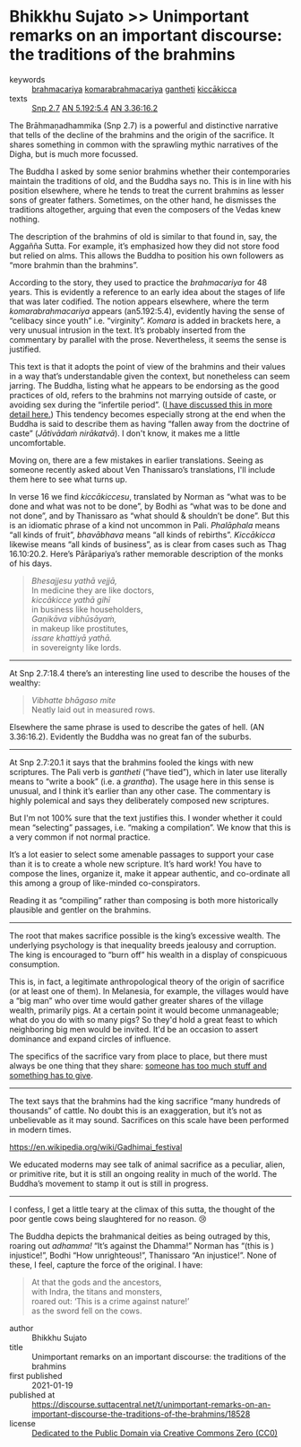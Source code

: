 # Bhikkhu Sujato >> Unimportant remarks on an important discourse: the traditions of the brahmins

<dl class='metadata'>
<dt id='keywords'>keywords</dt>
	<dd property='dc:subject'>
		<a target='_blank' rel='noopener' href='https://suttacentral.net/define/brahmacariya'>brahmacariya</a>
		<a target='_blank' rel='noopener' href='https://suttacentral.net/define/komarabrahmacariya'>komarabrahmacariya</a>
		<a target='_blank' rel='noopener' href='https://suttacentral.net/define/gantheti'>gantheti</a>
		<a target='_blank' rel='noopener' href='https://suttacentral.net/define/kiccākicca'>kiccākicca</a>
	</dd>
<dt id='uid_sutta'>texts</dt>
	<dd property='dc:identifier'>
		<a  target='_blank' rel='noopener' href='https:suttacentral.net/snp2.7'>Snp 2.7</a>
		<a  target='_blank' rel='noopener' href='https://suttacentral.net/an5.192/en/sujato#5.4'>AN 5.192:5.4</a>
		<a  target='_blank' rel='noopener' href='https:suttacentral.net/an3.36/en/sujato#16.2'>AN 3.36:16.2</a>
	</dd>
</dl>

The Brāhmaṇadhammika (Snp 2.7) is a powerful and distinctive narrative that tells of the decline of the brahmins and the origin of the sacrifice. It shares something in common with the sprawling mythic narratives of the Digha, but is much more focussed.

The Buddha I asked by some senior brahmins whether their contemporaries maintain the traditions of old, and the Buddha says no. This is in line with his position elsewhere, where he tends to treat the current brahmins as lesser sons of greater fathers. Sometimes, on the other hand, he dismisses the traditions altogether, arguing that even the composers of the Vedas knew nothing.

The description of the brahmins of old is similar to that found in, say, the Aggañña Sutta. For example, it’s emphasized how they did not store food but relied on alms. This allows the Buddha to position his own followers as “more brahmin than the brahmins”.

According to the story, they used to practice the *brahmacariya* for 48 years. This is evidently a reference to an early idea about the stages of life that was later codified. The notion appears elsewhere, where the term *komarabrahmacariya* appears (an5.192:5.4), evidently having the sense of “celibacy since youth” i.e. “virginity”. *Komara* is added in brackets here, a very unusual intrusion in the text. It’s probably inserted from the commentary by parallel with the prose. Nevertheless, it seems the sense is justified.

This text is that it adopts the point of view of the brahmins and their values in a way that’s understandable given the context, but nonetheless can seem jarring. The Buddha, listing what he appears to be endorsing as the good practices of old, refers to the brahmins not marrying outside of caste, or avoiding sex during the “infertile period”. ([I have discussed this in more detail here.](https://discourse.suttacentral.net/t/menstruation-and-fertility-in-the-pali-texts/3042)) This tendency becomes especially strong at the end when the Buddha is said to describe them as having “fallen away from the doctrine of caste” (*Jātivādaṁ nirākatvā*). I don't know, it makes me a little uncomfortable.

Moving on, there are a few mistakes in earlier translations. Seeing as someone recently asked about Ven Thanissaro’s translations, I'll include them here to see what turns up.

In verse 16 we find *kiccākiccesu*, translated by Norman as “what was to be done and what was not to be done”, by Bodhi as “what was to be done and not done”, and by Thanissaro as “what should & shouldn’t be done”. But this is an idiomatic phrase of a kind not uncommon in Pali. *Phalāphala* means “all kinds of fruit”, *bhavābhava* means “all kinds of rebirths”. *Kiccākicca* likewise means “all kinds of business”, as is clear from cases such as Thag 16.10:20.2. Here’s Pārāpariya’s rather memorable description of the monks of his days.

>*Bhesajjesu yathā vejjā,*  
>In medicine they are like doctors,  
>*kiccākicce yathā gihī*  
>in business like householders,  
>*Gaṇikāva vibhūsāyaṁ,*  
>in makeup like prostitutes,  
>*issare khattiyā yathā.*  
>in sovereignty like lords.  

***

At Snp 2.7:18.4 there’s an interesting line used to describe the houses of the wealthy:

>*Vibhatte bhāgaso mite*  
>Neatly laid out in measured rows.

Elsewhere the same phrase is used to describe the gates of hell. (AN 3.36:16.2). Evidently the Buddha was no great fan of the suburbs.

***

At Snp 2.7:20.1 it says that the brahmins fooled the kings with new scriptures. The Pali verb is *gantheti* (“have tied”), which in later use literally means to “write a book” (i.e. a *grantha*). The usage here in this sense is unusual, and I think it’s earlier than any other case. The commentary is highly polemical and says they deliberately composed new scriptures. 

But I'm not 100% sure that the text justifies this. I wonder whether it could mean “selecting” passages, i.e. “making a compilation”. We know that this is a very common if not normal practice. 

It’s a lot easier to select some amenable passages to support your case than it is to create a whole new scripture. It’s hard work! You have to compose the lines, organize it, make it appear authentic, and co-ordinate all this among a group of like-minded co-conspirators. 

Reading it as “compiling” rather than composing is both more historically plausible and gentler on the brahmins.

***

The root that makes sacrifice possible is the king’s excessive wealth. The underlying psychology is that inequality breeds jealousy and corruption. The king is encouraged to “burn off” his wealth in a display of conspicuous consumption. 

This is, in fact, a legitimate anthropological theory of the origin of sacrifice (or at least one of them). In Melanesia, for example, the villages would have a “big man” who over time would gather greater shares of the village wealth, primarily pigs. At a certain point it would become unmanageable; what do you do with so many pigs? So they'd hold a great feast to which neighboring big men would be invited. It'd be an occasion to assert dominance and expand circles of influence. 

The specifics of the sacrifice vary from place to place, but there must always be one thing that they share: [someone has too much stuff and something has to give](https://www.theguardian.com/business/2021/jan/07/elon-musk-overtakes-amazon-bezos-world-richest-person-tesla-bloomberg-billionare-index-blue-senate).

***

The text says that the brahmins had the king sacrifice “many hundreds of thousands” of cattle. No doubt this is an exaggeration, but it’s not as unbelievable as it may sound. Sacrifices on this scale have been performed in modern times.

https://en.wikipedia.org/wiki/Gadhimai_festival

We educated moderns may see talk of animal sacrifice as a peculiar, alien, or primitive rite, but it is still an ongoing reality in much of the world. The Buddha’s movement to stamp it out is still in progress.

***

I confess, I get a little teary at the climax of this sutta, the thought of the poor gentle cows being slaughtered for no reason. 😢 

The Buddha depicts the brahmanical deities as being outraged by this, roaring out *adhamma!* “It’s against the Dhamma!” Norman has “(this is ) injustice!”, Bodhi “How unrighteous!”, Thanissaro “An injustice!”. None of these, I feel, capture the force of the original. I have:

>At that the gods and the ancestors,  
>with Indra, the titans and monsters,  
>roared out: ‘This is a crime against nature!’  
>as the sword fell on the cows.  

<footer>
<dl class='metadata'>
<dt id='author'>author</dt>
	<dd property='dc:creator'>Bhikkhu Sujato</dd>
<dt id='title'>title</dt>
	<dd property='dc:title'>Unimportant remarks on an important discourse: the traditions of the brahmins</dd>
<dt id='first_published_date'>first published</dt>
	<dd property='dc:date'>2021-01-19</dd>
<dt id='first_published_url'>published at</dt>
<dd property='dc:source'>
		<a  target='_blank' rel='noopener' href='https://discourse.suttacentral.net/t/unimportant-remarks-on-an-important-discourse-the-traditions-of-the-brahmins/18528'>https://discourse.suttacentral.net/t/unimportant-remarks-on-an-important-discourse-the-traditions-of-the-brahmins/18528</a>
</dd>
	<dt id='license'>license</dt>
	<dd property='dc:rights'>
		<a  target='_blank' rel='noopener' href='https://creativecommons.org/publicdomain/zero/1.0/legalcode'>Dedicated to the Public Domain via Creative Commons Zero (CC0)</a>
	</dd>
</dl>
</footer>